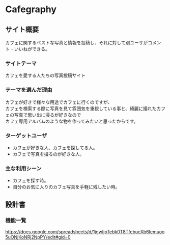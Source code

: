 # Cafegraphy

## サイト概要
カフェに関するベストな写真と情報を投稿し、それに対して別ユーザがコメント・いいねができる。

### サイトテーマ
カフェを愛する人たちの写真投稿サイト

### テーマを選んだ理由
カフェが好きで様々な用途でカフェに行くのですが、  
カフェを検索する際に写真を見て雰囲気を重視している事と、綺麗に撮れたカフェの写真で思い出に浸るが好きなので  
カフェ専用アルバムのような物を作ってみたいと思ったからです。

### ターゲットユーザ
* カフェが好きな人、カフェを探してる人。
* カフェで写真を撮るのが好きな人。

### 主な利用シーン
* カフェを探す時。
* 自分のお気に入りのカフェ写真を手軽に残したい時。

## 設計書

### 機能一覧
https://docs.google.com/spreadsheets/d/1jgwIjpTebk0T8TfebucXb6Iemuoo5uONjKoNRj2NpPY/edit#gid=0
